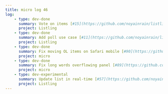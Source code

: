 ```yaml
---
title: micro log 46
log:
    - type: dev-done
      summary: Vote on items [#15](https://github.com/noyainrain/listling/issues/15)
      project: Listling
    - type: dev-done
      summary: Add poll use case [#11](https://github.com/noyainrain/listling/issues/11)
      project: Listling
    - type: dev-done
      summary: Fix moving OL items on Safari mobile [#90](https://github.com/noyainrain/micro/issues/90)
      project: micro
    - type: dev-done
      summary: Fix long words overflowing panel [#89](https://github.com/noyainrain/micro/issues/89)
      project: micro
    - type: dev-experimental
      summary: Update list in real-time [#57](https://github.com/noyainrain/listling/issues/57)
      project: Listling
---
```

